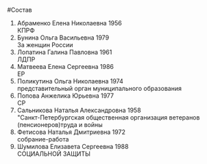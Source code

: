 #Состав
1. Абраменко Елена Николаевна 1956   
    КПРФ
2. Бунина Ольга Васильевна 1979   
    За женщин России
3. Лопатина Галина Павловна 1961   
    ЛДПР
4. Матвеева Елена Сергеевна 1986   
    ЕР
5. Поликутина Ольга Николаевна 1974   
    представительный орган муниципального образования
6. Попова Анжелика Юрьевна 1977   
    СР
7. Сальникова Наталья Александровна 1958   
    "Санкт-Петербургская общественная организация ветеранов (пенсионеров)труда и войны
8. Фетисова Наталья Дмитриевна 1972   
    собрание-работа
9. Шумилова Елизавета Сергеевна 1988   
    СОЦИАЛЬНОЙ ЗАЩИТЫ
